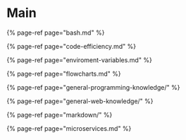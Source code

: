 # Main

{% page-ref page="bash.md" %}

{% page-ref page="code-efficiency.md" %}

{% page-ref page="enviroment-variables.md" %}

{% page-ref page="flowcharts.md" %}

{% page-ref page="general-programming-knowledge/" %}

{% page-ref page="general-web-knowledge/" %}

{% page-ref page="markdown/" %}

{% page-ref page="microservices.md" %}



